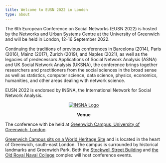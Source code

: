 ```yaml
---
title: Welcome to EUSN 2022 in London
type: about
---
```


The 6th European Conference on Social Networks (EUSN 2022) is hosted by the Networks and Urban Systems Centre at the University of Greenwich and will be held in London, 12-16 September 2022.

Continuing the traditions of previous conferences in Barcelona (2014), Paris (2016), Mainz (2017), Zurich (2019), and Naples (2021), as well as the legacies of predecessors Applications of Social Network Analysis (ASNA) and UK Social Network Analysis (UKSNA), the conference brings together researchers and practitioners from the social sciences in the broad sense as well as statistics, computer science, data science, physics, economics, humanities, and other areas dealing with network science.

EUSN 2022 is endorsed by INSNA, the International Network for Social Network Analysis.

<p align="center"><a title="INSNA" href="https://www.insna.org/" target="_blank" > <img class="my-12 max-w-xs mx-auto" src="/img/INSNA_logo.png" alt="INSNA Logo"></a></p>

<p align="center"><b>Venue</b></p>

The conference with be held at <a href="https://www.gre.ac.uk/about-us/campus/greenwich">Greenwich Campus, University of Greenwich, London</a>.

<a href="https://ornc.org/">Greenwich Campus sits on a World Heritage Site</a> and is located in the heart of Greenwich, south-east London. The campus is surrounded by historical landmarks and Greenwich Park. Both the <a href="https://www.gre.ac.uk/about-us/travel/stockwell">Stockwell Street Building</a> and <a href="https://www.gre.ac.uk/about-us/travel/greenwich">the Old Royal Naval College</a> complex will host conference events.

